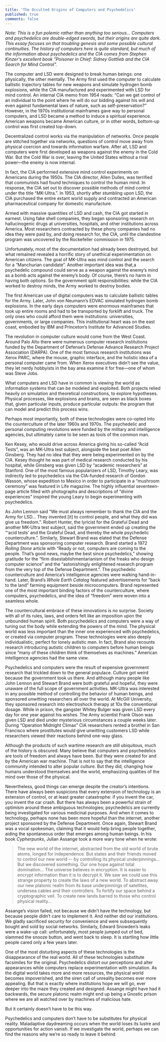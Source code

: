 ```yaml
---
title: 'The Occulted Origins of Computers and Psychedelics'
published: true
comments: false
---
```


_Note: This is a fun polemic rather than anything too serious... Computers and psychedelics are double-edged swords, but their origins are quite dark. This essay focuses on that troubling genesis and some possible cultural continuities. The history of computers here is quite standard, but much of the information about psychedelics and the CIA comes from Stephen Kinzer's excellent book "Poisoner in Chief: Sidney Gottlieb and the CIA Search for Mind Control"._

The computer and LSD were designed to break human beings: one physically, the other mentally. The Army first used the computer to calculate ballistic trajectory tables for new weapons and simulate hydrogen bomb explosions, while the CIA manufactured and experimented with LSD for mind control. An internal CIA memo from 1954 reads: “Can we get control of an individual to the point where he will do our bidding against his will and even against fundamental laws of nature, such as self-preservation?” However, in the 1970s institutional mainframes gave way to personal computers, and LSD became a method to induce a spiritual experience. American weapons became American culture, or in other words, bottom-up control was first created top-down.

Decentralized control works via the manipulation of networks. Once people are stitched together via networks, questions of control move away from physical coercion and towards information warfare. After all, LSD and computers were first developed as weapons against the enemy in the Cold War. But the Cold War is over, leaving the United States without a rival power—the enemy is now internal. 

In fact, the CIA performed extensive mind control experiments on Americans during the 1950s. The CIA director, Allen Dulles, was terrified that communists had found techniques to control the human mind. In response, the CIA set out to discover possible methods of mind control under the title “MK-Ultra.”. In 1953, shortly after stumbling upon LSD, the CIA purchased the entire extant world supply and contracted an American pharmaceutical company for domestic manufacture. 

Armed with massive quantities of LSD and cash, the CIA got started in earnest. Using fake shell companies, they began sponsoring research on hallucinogenic drugs at universities, hospitals, and other institutions across America. Most researchers contracted by these phony companies had no idea they were paid by, and doing research for, the CIA, until the clandestine program was uncovered by the Rockefeller commission in 1975. 

Unfortunately, most of the documentation had already been destroyed, but what remained revealed a horrific story of unethical experimentation on American citizens. The goal of MK-Ultra was mind control and the search for a “Manchurian candidate”. Another important idea was that,a psychedelic compound could serve as a weapon against the enemy’s mind as a bomb acts against the enemy’s body. Of course, there’s no harm in having both options. So the government split responsibilities: while the CIA worked to destroy minds, the Army worked to destroy bodies.
    
The first American use of digital computers was to calculate ballistic tables for the Army. Later, John von Neumann’s EDVAC simulated hydrogen bomb explosions. In the early days computers were enormous mainframes that took up entire rooms and had to be transported by forklift and truck. The only ones who could afford them were institutions: universities, governments, or large companies. This institutional heart was on the east coast, embodied by IBM and Princeton’s Institute for Advanced Studies.
 
The revolution in computer culture would come from the West Coast. Around Palo Alto there were numerous computer research institutions funded by the Department of Defense’s Defense Advance Research Project Association (DARPA). One of the most famous research institutions was Xerox PARC, where the mouse, graphic interface, and the holistic idea of a personal computer came from. When Xerox executives didn’t see the value, they let nerdy hobbyists in the bay area examine it for free—one of whom was Steve Jobs.

What computers and LSD have in common is viewing the world as information systems that can be modeled and exploited. Both projects relied heavily on simulation and theoretical constructions, to explore hypotheses. Physical processes, like explosions and brains, are seen as black boxes that, given particular inputs, produce particular outputs: the program that can model and predict this process wins. 

Perhaps most importantly, both of these technologies were co-opted into the counterculture of the later 1960s and 1970s. The psychedelic and personal computing revolutions were funded by the military and intelligence agencies, but ultimately came to be seen as tools of the common man.

Ken Kesey, who would drive across America giving his so-called “Acid Tests”, was an MK-Ultra test subject, alongside the beat poet Allen Ginsberg. They had no idea that they were being experimented on by the CIA. Kesey thought he was part of medical research conducted by his hospital, while Ginsberg was given LSD by “academic researchers” at Stanford. One of the most famous popularizers of LSD, Timothy Leary, was indirectly led to psychedelics via the CIA-funded research of Gordon Wasson, whose expedition to Mexico in order to participate in a “mushroom ceremony” was featured in Life magazine. The highly influential seventeen-page article filled with photographs and descriptions of “divine experiences” inspired the young Leary to begin experimenting with psychedelics.

As John Lennon said “We must always remember to thank the CIA and the Army for LSD…  They invented [it] to control people, and what they did was give us freedom.”. Robert Hunter, the lyricist for the Grateful Dead and another MK-Ultra test subject, said the government ended up creating the “‘acid tests’ and the Grateful Dead, and thereby the whole psychedelic counterculture.”. Similarly, Stewart Brand was elated that the Defense Department was sponsoring computer research.  Brand started a 1972 _Rolling Stone_ article with “Ready or not, computers are coming to the people. That’s good news, maybe the best since psychedelics,” showing gratitude for the “firm disestablishmentarianism of the freaks who design computer science” and the “astonishingly enlightened research program from the very top of the Defense Department.”. The psychedelic counterculture and America’s intelligence agencies were walking hand-in-hand. Later, Brand’s _Whole Earth Catalog_ featured advertisements for “back to the land” farming equipment beside microcomputers. Brand represented one of the most important binding factors of the counterculture, where computers, psychedelics, and the idea of “freedom” were woven into a seamless whole.

The countercultural embrace of these innovations is no surprise. Society with all of its rules, laws, and orders felt like an imposition upon the unbounded human spirit. Both pscychedelics and computers were a way of tuning out the body while extending the powers of the mind. The physical world was less important than the inner one experienced with psychedelics, or created via computer program. These technologies were also deeply individualistic, perfect for lonely autistic men. In fact, Brand also recounts research introducing autistic children to computers before human beings since “many of these children think of themselves as machines.” American intelligence agencies had the same view.

Psychedelics and computers were the result of expensive government research that trickled down to the general populace. Culture got weird because the government took us there. And although many people like John Lennon and Stewart Brand were both grateful and hopeful, they were unaware of the full scope of government activities. MK-Ultra was interested in any possible method of controlling the behavior of human beings, and sponsored unwitting researchers all over the world. At McGill University, they sponsored research into electroshock therapy at 10x the conventional dosage. While in prison, the gangster Whitey Bulger was given LSD every day for one year against his wishes. The Army scientist Frank Olson was given LSD and died under mysterious circumstances a couple weeks later. During “Operation Midnight Climax” CIA researchers rented a brothel in San Francisco where prostitutes would give unwitting customers LSD while researchers viewed their reactions behind one-way glass. 

Although the products of such wartime research are still ubiquitous, much of the history is obscured. Many believe that computers and psychedelics are tools of freedom and always have been. But they were created for and by the American war machine. That is not to say that the intelligence community intended to alter popular culture. But they did, changing how humans understood themselves and the world, emphasizing qualities of the mind over those of the physical.

Nevertheless, good things can emerge despite the creator’s intentions. There have always been suspicions that every extension of technology is an extension of control, or at least greater catastrophe: if you invent the car, you invent the car crash. But there has always been a powerful strain of optimism around these ambiguous technologies; psychedelics are currently being investigated for various medicinal purposes. And when it comes to technology, perhaps none has been more hopeful than the internet, another project sponsored by the Defense Department. Once again, Stewart Brand was a vocal spokesman, claiming that it would help bring people together, aiding the spontaneous order that emerges among human beings. In his book _Cypherpunks_, Julian Assange took a more wary tone when he wrote:

>The new world of the internet, abstracted from the old world of brute atoms, longed for independence. But states and their friends moved to control our new world -- by controlling its physical underpinnings... But we discovered something. Our one hope against total domination… The universe believes in encryption. It is easier to encrypt information than it is to decrypt it. We saw we could use this strange property to create the laws of a new world. To abstract away our new platonic realm from its base underpinnings of satellites, undersea cables and their controllers. To fortify our space behind a cryptographic veil. To create new lands barred to those who control physical reality…

Assange’s vision failed, not because we didn’t have the technology, but because people didn’t care to implement it. And neither did our institutions. We gladly sacrificed security for convenience and were subsequently bought and sold by social networks. Similarly, Edward Snowden’s leaks were a wake-up call: unfortunately, most people jumped out of bed, slammed the snooze button, and went back to sleep. It is startling how little people cared only a few years later. 

One of the most disturbing aspects of these technologies is the disappearance of the real world. All of these technologies substitute facsimiles for the original. Psychedelics distort our perceptions and alter appearances while computers replace experimentation with simulation. As the digital world takes more and more resources, the physical world becomes impoverished, and the siren call of unreality becomes ever more appealing. But that is exactly where institutions hope we will go, ever deeper into the maze they created and designed. Assange might have had it backwards, the secure platonic realm might end up being a Gnostic prison where we are all watched over by machines of malicious hate.

But it certainly doesn’t have to be this way.

Psychedelics and computers don’t have to be substitutes for physical reality. Maladaptive daydreaming occurs when the world loses its lustre and opportunities for action vanish. If we investigate the world, perhaps we can find the reasons why we’re so ready to leave it behind.
